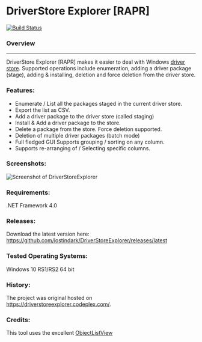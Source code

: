 DriverStore Explorer [RAPR]
===================================================

[![Build Status](https://ci.appveyor.com/api/projects/status/kqtvhfq23am2gq26/branch/master?svg=true)](https://ci.appveyor.com/project/lostindark/driverstoreexplorer/branch/master)

### Overview
--------
DriverStore Explorer [RAPR] makes it easier to deal with Windows [driver store](https://msdn.microsoft.com/en-us/library/ff544868(VS.85).aspx). Supported operations include enumeration, adding a driver package (stage), adding & installing, deletion and force deletion from the driver store.

### Features:
* Enumerate / List all the packages staged in the current driver store.
* Export the list as CSV.
* Add a driver package to the driver store (called staging)
* Install & Add a driver package to the store.
* Delete a package from the store. Force deletion supported.
* Deletion of multiple driver packages (batch mode)
* Full fledged GUI Supports grouping / sorting on any column.
* Supports re-arranging of / Selecting specific columns.

### Screenshots:
![Screenshot of DriverStoreExplorer](https://github.com/lostindark/DriverStoreExplorer/raw/master/Screenshots/Screenshot.png "Screenshot of DriverStoreExplorer")

### Requirements: 
.NET Framework 4.0

### Releases:
Download the latest version here: https://github.com/lostindark/DriverStoreExplorer/releases/latest

### Tested Operating Systems:
Windows 10 RS1/RS2 64 bit

### History:
The project was original hosted on https://driverstoreexplorer.codeplex.com/.

### Credits:
This tool uses the excellent [ObjectListView](http://objectlistview.sourceforge.net/cs/index.html)
